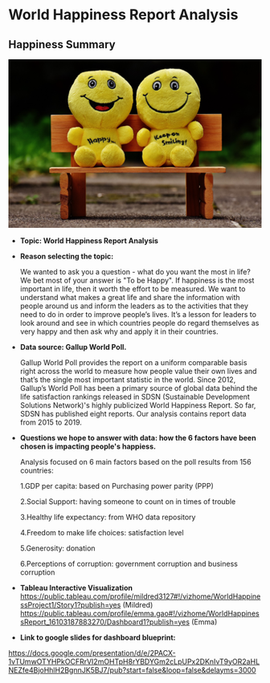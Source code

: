 # World Happiness Report Analysis

## Happiness Summary

![](https://github.com/vyu821/world-happiness-analysis/blob/emma-1/Happy%20image.jpeg)

* **Topic: World Happiness Report Analysis**

* **Reason selecting the topic:**

  We wanted to ask you a question - what do you want the most in life? We bet most of your answer is "To be Happy".
  If happiness is the most important in life, then it worth the effort to be measured. We want to understand what makes a great life and share the information with people around us and inform the leaders as to the activities that they need to do in order to improve people’s lives. It’s a lesson for leaders to look around and see in which countries people do regard themselves as very happy and then ask why and apply it in their countries. 



* **Data source: Gallup World Poll.**

  Gallup World Poll provides the report on a uniform comparable basis right across the world to measure how people value their own lives and that’s the single most important statistic in the world. Since 2012, Gallup’s World Poll has been a primary source of global data behind the life satisfaction rankings released in SDSN (Sustainable Development Solutions Network)'s highly publicized World Happiness Report. So far, SDSN has published eight reports. Our analysis contains report data from 2015 to 2019.  
  
* **Questions we hope to answer with data: how the 6 factors have been chosen is impacting people's happiess.**  

  Analysis focused on 6 main factors based on the poll results from 156 countries:

  1.GDP per capita: based on Purchasing power parity (PPP) 

  2.Social Support: having someone to count on in times of trouble

  3.Healthy life expectancy: from WHO data repository

  4.Freedom to make life choices: satisfaction level

  5.Generosity: donation

  6.Perceptions of corruption: government corruption and business corruption
  
* **Tableau Interactive Visualization** 
  https://public.tableau.com/profile/mildred3127#!/vizhome/WorldHappinessProject1/Story1?publish=yes (Mildred)
  https://public.tableau.com/profile/emma.gao#!/vizhome/WorldHappinessReport_16103187883270/Dashboard1?publish=yes (Emma)
  
* **Link to google slides for dashboard blueprint:**

https://docs.google.com/presentation/d/e/2PACX-1vTUmwOTYHPkOCFRrVI2mOHTpH8rYBDYGm2cLpUPx2DKnIvT9yOR2aHLNEZfe4BjoHhlH2BgnnJK5BJ7/pub?start=false&loop=false&delayms=3000
